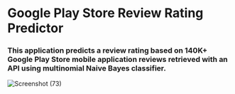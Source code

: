 # Google Play Store Review Rating Predictor
### This application predicts a review rating based on 140K+ Google Play Store mobile application reviews retrieved with an API using multinomial Naive Bayes classifier.
![Screenshot (73)](https://user-images.githubusercontent.com/59985472/129386177-83cb553c-2896-4b10-b3a3-3fd16eb7f871.png)
